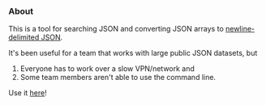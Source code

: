 ### About
This is a tool for searching JSON and converting JSON arrays to [newline-delimited JSON](https://github.com/ndjson/ndjson-spec). 

It's been useful for a team that works with large public JSON datasets, but

1. Everyone has to work over a slow VPN/network and
2. Some team members aren't able to use the command line.

Use it [here](https://ndjson-mcskyhcxcq-uc.a.run.app)! 
